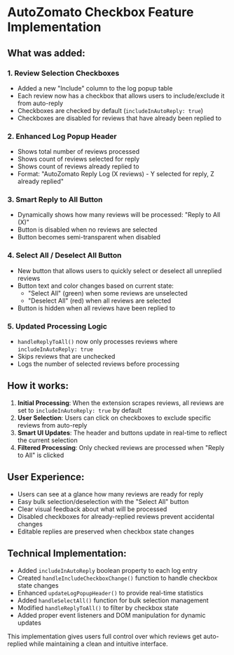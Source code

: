 # AutoZomato Checkbox Feature Implementation

## What was added:

### 1. Review Selection Checkboxes
- Added a new "Include" column to the log popup table
- Each review now has a checkbox that allows users to include/exclude it from auto-reply
- Checkboxes are checked by default (`includeInAutoReply: true`)
- Checkboxes are disabled for reviews that have already been replied to

### 2. Enhanced Log Popup Header
- Shows total number of reviews processed
- Shows count of reviews selected for reply
- Shows count of reviews already replied to
- Format: "AutoZomato Reply Log (X reviews) - Y selected for reply, Z already replied"

### 3. Smart Reply to All Button
- Dynamically shows how many reviews will be processed: "Reply to All (X)"
- Button is disabled when no reviews are selected
- Button becomes semi-transparent when disabled

### 4. Select All / Deselect All Button
- New button that allows users to quickly select or deselect all unreplied reviews
- Button text and color changes based on current state:
  - "Select All" (green) when some reviews are unselected
  - "Deselect All" (red) when all reviews are selected
- Button is hidden when all reviews have been replied to

### 5. Updated Processing Logic
- `handleReplyToAll()` now only processes reviews where `includeInAutoReply: true`
- Skips reviews that are unchecked
- Logs the number of selected reviews before processing

## How it works:

1. **Initial Processing**: When the extension scrapes reviews, all reviews are set to `includeInAutoReply: true` by default
2. **User Selection**: Users can click on checkboxes to exclude specific reviews from auto-reply
3. **Smart UI Updates**: The header and buttons update in real-time to reflect the current selection
4. **Filtered Processing**: Only checked reviews are processed when "Reply to All" is clicked

## User Experience:

- Users can see at a glance how many reviews are ready for reply
- Easy bulk selection/deselection with the "Select All" button
- Clear visual feedback about what will be processed
- Disabled checkboxes for already-replied reviews prevent accidental changes
- Editable replies are preserved when checkbox state changes

## Technical Implementation:

- Added `includeInAutoReply` boolean property to each log entry
- Created `handleIncludeCheckboxChange()` function to handle checkbox state changes
- Enhanced `updateLogPopupHeader()` to provide real-time statistics
- Added `handleSelectAll()` function for bulk selection management
- Modified `handleReplyToAll()` to filter by checkbox state
- Added proper event listeners and DOM manipulation for dynamic updates

This implementation gives users full control over which reviews get auto-replied while maintaining a clean and intuitive interface.
